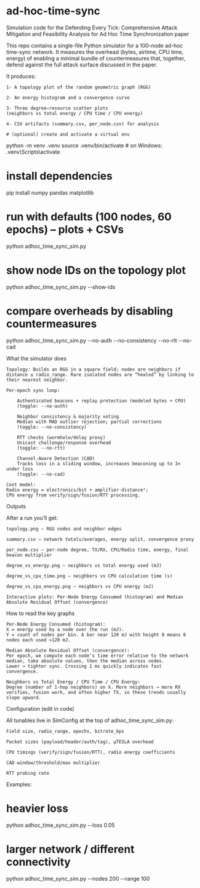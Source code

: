 # ad-hoc-time-sync
Simulation code for the Defending Every Tick: Comprehensive Attack Mitigation and Feasibility Analysis for Ad Hoc Time Synchronization paper

This repo contains a single-file Python simulator for a 100-node ad-hoc time-sync network. It measures the overhead (bytes, airtime, CPU time, energy) of enabling a minimal bundle of countermeasures that, together, defend against the full attack surface discussed in the paper.

It produces:

    1- A topology plot of the random geometric graph (RGG)

    2- An energy histogram and a convergence curve

    3- Three degree–resource scatter plots
    (neighbors vs total energy / CPU time / CPU energy)

    4- CSV artifacts (summary.csv, per_node.csv) for analysis

    # (optional) create and activate a virtual env
python -m venv .venv
source .venv/bin/activate               # on Windows: .venv\Scripts\activate

# install dependencies
pip install numpy pandas matplotlib

# run with defaults (100 nodes, 60 epochs) – plots + CSVs
python adhoc_time_sync_sim.py

# show node IDs on the topology plot
python adhoc_time_sync_sim.py --show-ids

# compare overheads by disabling countermeasures

python adhoc_time_sync_sim.py --no-auth --no-consistency --no-rtt --no-cad

What the simulator does

    Topology: Builds an RGG in a square field; nodes are neighbors if distance ≤ radio_range. Rare isolated nodes are “healed” by linking to their nearest neighbor.

    Per-epoch sync loop:

        Authenticated beacons + replay protection (modeled bytes + CPU)
        (toggle: --no-auth)

        Neighbor consistency & majority voting
        Median with MAD outlier rejection; partial corrections
        (toggle: --no-consistency)

        RTT checks (wormhole/delay proxy)
        Unicast challenge/response overhead
        (toggle: --no-rtt)

        Channel-Aware Detection (CAD)
        Tracks loss in a sliding window, increases beaconing up to 3× under loss
        (toggle: --no-cad)

    Cost model:
    Radio energy = electronics/bit + amplifier·distance²;
    CPU energy from verify/sign/fusion/RTT processing.



Outputs

After a run you’ll get:

    topology.png — RGG nodes and neighbor edges

    summary.csv — network totals/averages, energy split, convergence proxy

    per_node.csv — per-node degree, TX/RX, CPU/Radio time, energy, final beacon multiplier

    degree_vs_energy.png — neighbors vs total energy used (mJ)

    degree_vs_cpu_time.png — neighbors vs CPU calculation time (s)

    degree_vs_cpu_energy.png — neighbors vs CPU energy (mJ)

    Interactive plots: Per-Node Energy Consumed (histogram) and Median Absolute Residual Offset (convergence)



How to read the key graphs

    Per-Node Energy Consumed (histogram):
    X = energy used by a node over the run (mJ).
    Y = count of nodes per bin. A bar near 120 mJ with height 8 means 8 nodes each used ≈120 mJ.

    Median Absolute Residual Offset (convergence):
    Per epoch, we compute each node’s time error relative to the network median, take absolute values, then the median across nodes.
    Lower → tighter sync. Crossing 1 ms quickly indicates fast convergence.

    Neighbors vs Total Energy / CPU Time / CPU Energy:
    Degree (number of 1-hop neighbors) on X. More neighbors → more RX verifies, fusion work, and often higher TX, so these trends usually slope upward.


Configuration (edit in code)

All tunables live in SimConfig at the top of adhoc_time_sync_sim.py:

    Field size, radio_range, epochs, bitrate_bps

    Packet sizes (payload/header/auth/tag), µTESLA overhead

    CPU timings (verify/sign/fusion/RTT), radio energy coefficients

    CAD window/threshold/max multiplier

    RTT probing rate
Examples:
# heavier loss
python adhoc_time_sync_sim.py --loss 0.05
# larger network / different connectivity
python adhoc_time_sync_sim.py --nodes 200 --range 100



